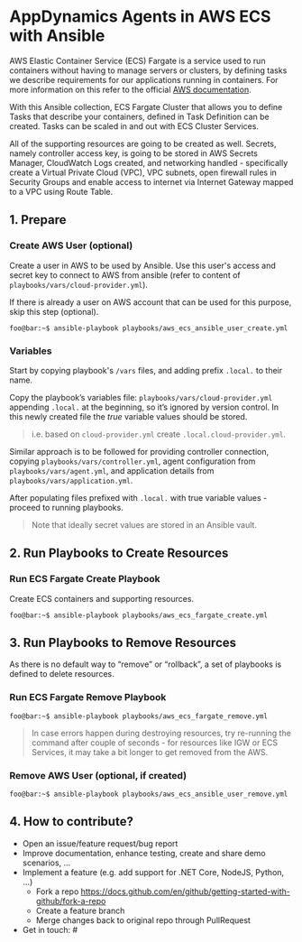 # AppDynamics Agents in AWS ECS with Ansible

AWS Elastic Container Service (ECS) Fargate is a service used to run containers without having to manage servers or clusters, by defining tasks we describe requirements for our applications running in containers. For more information on this refer to the official [AWS documentation](https://aws.amazon.com/ecs/).

With this Ansible collection, ECS Fargate Cluster that allows you to define Tasks that describe your containers, defined in Task Definition can be created. Tasks can be scaled in and out with ECS Cluster Services. 

All of the supporting resources are going to be created as well. Secrets, namely controller access key, is going to be stored in AWS Secrets Manager, CloudWatch Logs created, and networking handled - specifically create a Virtual Private Cloud (VPC), VPC subnets, open firewall rules in Security Groups and enable access to internet via Internet Gateway mapped to a VPC using Route Table.

## 1. Prepare

### Create AWS User (optional)

Create a user in AWS to be used by Ansible. Use this user's access and secret key to connect to AWS from ansible (refer to content of `playbooks/vars/cloud-provider.yml`). 

If there is already a user on AWS account that can be used for this purpose, skip this step (optional).

```console
foo@bar:~$ ansible-playbook playbooks/aws_ecs_ansible_user_create.yml
```

### Variables

Start by copying playbook's `/vars` files, and adding prefix `.local.` to their name. 

Copy the playbook’s variables file: `playbooks/vars/cloud-provider.yml` appending `.local.` at the beginning, so it’s ignored by version control. 
In this newly created file the _true_ variable values should be stored.

> i.e. based on `cloud-provider.yml` create `.local.cloud-provider.yml`.

Similar approach is to be followed for providing controller connection, copying `playbooks/vars/controller.yml`, agent configuration from `playbooks/vars/agent.yml`, and application details from `playbooks/vars/application.yml`.

After populating files prefixed with `.local.` with true variable values - proceed to running playbooks.

> Note that ideally secret values are stored in an Ansible vault.

## 2. Run Playbooks to Create Resources

### Run ECS Fargate Create Playbook

Create ECS containers and supporting resources.
```console
foo@bar:~$ ansible-playbook playbooks/aws_ecs_fargate_create.yml
```

## 3. Run Playbooks to Remove Resources

As there is no default way to “remove” or “rollback”, a set of playbooks is defined to delete resources.

### Run ECS Fargate Remove Playbook

```console
foo@bar:~$ ansible-playbook playbooks/aws_ecs_fargate_remove.yml
```

> In case errors happen during destroying resources, try re-running the command after couple of seconds - for resources like IGW or ECS Services, it may take a bit longer to get removed from the AWS.

### Remove AWS User (optional, if created)

```console
foo@bar:~$ ansible-playbook playbooks/aws_ecs_ansible_user_remove.yml
```

## 4. How to contribute?

* Open an issue/feature request/bug report
* Improve documentation, enhance testing, create and share demo scenarios, ...
* Implement a feature (e.g. add support for .NET Core, NodeJS, Python, ...)
    * Fork a repo https://docs.github.com/en/github/getting-started-with-github/fork-a-repo
    * Create a feature branch
    * Merge changes back to original repo through PullRequest
* Get in touch: #